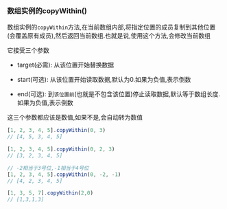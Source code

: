 ### 数组实例的copyWithin()
数组实例的`copyWithin`方法,在当前数组内部,将指定位置的成员复制到其他位置(会覆盖原有成员),然后返回当前数组.也就是说,使用这个方法,会修改当前数组

它接受三个参数

- target(必需): 从该位置开始替换数据

- start(可选): 从该位置开始读取数据,默认为0.如果为负值,表示倒数

- end(可选): 到`该位置前`(也就是不包含该位置)停止读取数据,默认等于数组长度.如果为负值,表示倒数

这三个参数都应该是数值,如果不是,会自动转为数值

```javascript
[1, 2, 3, 4, 5].copyWithin(0, 3)
// [4, 5, 3, 4, 5]

[1, 2, 3, 4, 5].copyWithin(0, 2, 3)
// [3, 2, 3, 4, 5]

// -2相当于3号位,-1相当于4号位
[1, 2, 3, 4, 5].copyWithin(0, -2, -1)
// [4, 2, 3, 4, 5]

[1, 3, 5, 7].copyWithin(2,0)
// [1,3,1,3]
```

